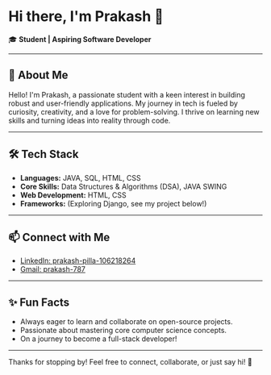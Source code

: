 # Hi there, I'm Prakash 👋

🎓 **Student | Aspiring Software Developer**

---

## 🚀 About Me

Hello! I'm Prakash, a passionate student with a keen interest in building robust and user-friendly applications. My journey in tech is fueled by curiosity, creativity, and a love for problem-solving. I thrive on learning new skills and turning ideas into reality through code.

---

## 🛠️ Tech Stack

- **Languages:** JAVA, SQL, HTML, CSS
- **Core Skills:** Data Structures & Algorithms (DSA), JAVA SWING
- **Web Development:** HTML, CSS
- **Frameworks:** (Exploring Django, see my project below!)

---
## 📫 Connect with Me

- [LinkedIn: prakash-pilla-106218264](https://www.linkedin.com/in/prakash-pilla-106218264/)
- [Gmail: prakash-787](prakashpilla787@gmail.com)

---

## ✨ Fun Facts

- Always eager to learn and collaborate on open-source projects.
- Passionate about mastering core computer science concepts.
- On a journey to become a full-stack developer!

---

Thanks for stopping by! Feel free to connect, collaborate, or just say hi! 🚀
